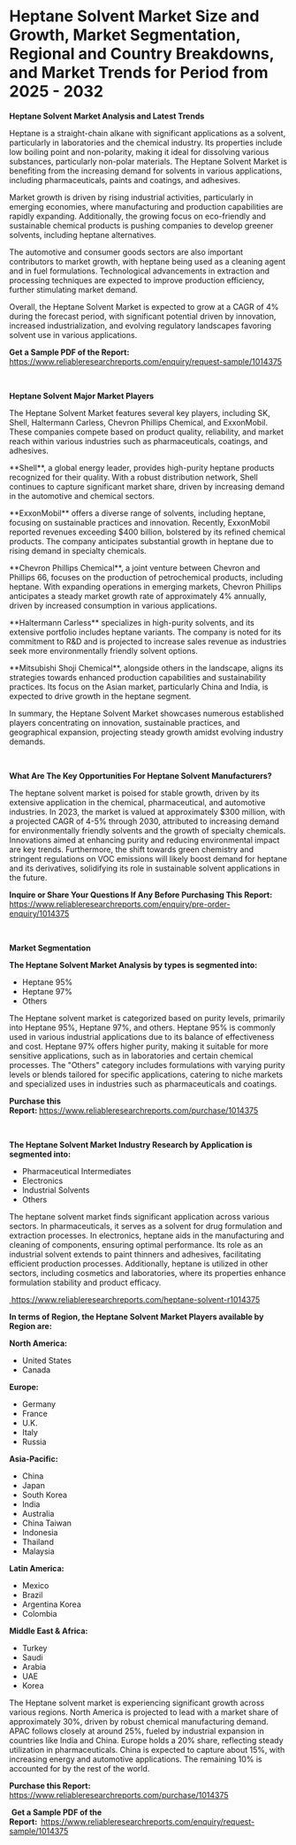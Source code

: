 <p><h1>Heptane Solvent Market Size and Growth, Market Segmentation, Regional and Country Breakdowns, and Market Trends for Period from 2025 -  2032</h1></p><p><strong>Heptane Solvent Market Analysis and Latest Trends</strong></p>
<p><p>Heptane is a straight-chain alkane with significant applications as a solvent, particularly in laboratories and the chemical industry. Its properties include low boiling point and non-polarity, making it ideal for dissolving various substances, particularly non-polar materials. The Heptane Solvent Market is benefiting from the increasing demand for solvents in various applications, including pharmaceuticals, paints and coatings, and adhesives.</p><p>Market growth is driven by rising industrial activities, particularly in emerging economies, where manufacturing and production capabilities are rapidly expanding. Additionally, the growing focus on eco-friendly and sustainable chemical products is pushing companies to develop greener solvents, including heptane alternatives. </p><p>The automotive and consumer goods sectors are also important contributors to market growth, with heptane being used as a cleaning agent and in fuel formulations. Technological advancements in extraction and processing techniques are expected to improve production efficiency, further stimulating market demand. </p><p>Overall, the Heptane Solvent Market is expected to grow at a CAGR of 4% during the forecast period, with significant potential driven by innovation, increased industrialization, and evolving regulatory landscapes favoring solvent use in various applications.</p></p>
<p><strong>Get a Sample PDF of the Report:&nbsp;</strong> <a href="https://www.reliableresearchreports.com/enquiry/request-sample/1014375?utm_campaign=102&utm_medium=2&utm_source=Github&utm_content=ia&utm_term=17042025&utm_id=heptane-solvent">https://www.reliableresearchreports.com/enquiry/request-sample/1014375</a></p>
<p>&nbsp;</p>
<p><strong>Heptane Solvent Major Market Players</strong></p>
<p><p>The Heptane Solvent Market features several key players, including SK, Shell, Haltermann Carless, Chevron Phillips Chemical, and ExxonMobil. These companies compete based on product quality, reliability, and market reach within various industries such as pharmaceuticals, coatings, and adhesives.</p><p>**Shell**, a global energy leader, provides high-purity heptane products recognized for their quality. With a robust distribution network, Shell continues to capture significant market share, driven by increasing demand in the automotive and chemical sectors.</p><p>**ExxonMobil** offers a diverse range of solvents, including heptane, focusing on sustainable practices and innovation. Recently, ExxonMobil reported revenues exceeding $400 billion, bolstered by its refined chemical products. The company anticipates substantial growth in heptane due to rising demand in specialty chemicals.</p><p>**Chevron Phillips Chemical**, a joint venture between Chevron and Phillips 66, focuses on the production of petrochemical products, including heptane. With expanding operations in emerging markets, Chevron Phillips anticipates a steady market growth rate of approximately 4% annually, driven by increased consumption in various applications.</p><p>**Haltermann Carless** specializes in high-purity solvents, and its extensive portfolio includes heptane variants. The company is noted for its commitment to R&D and is projected to increase sales revenue as industries seek more environmentally friendly solvent options.</p><p>**Mitsubishi Shoji Chemical**, alongside others in the landscape, aligns its strategies towards enhanced production capabilities and sustainability practices. Its focus on the Asian market, particularly China and India, is expected to drive growth in the heptane segment.</p><p>In summary, the Heptane Solvent Market showcases numerous established players concentrating on innovation, sustainable practices, and geographical expansion, projecting steady growth amidst evolving industry demands.</p></p>
<p>&nbsp;</p>
<p><strong>What Are The Key Opportunities For Heptane Solvent Manufacturers?</strong></p>
<p><p>The heptane solvent market is poised for stable growth, driven by its extensive application in the chemical, pharmaceutical, and automotive industries. In 2023, the market is valued at approximately $300 million, with a projected CAGR of 4-5% through 2030, attributed to increasing demand for environmentally friendly solvents and the growth of specialty chemicals. Innovations aimed at enhancing purity and reducing environmental impact are key trends. Furthermore, the shift towards green chemistry and stringent regulations on VOC emissions will likely boost demand for heptane and its derivatives, solidifying its role in sustainable solvent applications in the future.</p></p>
<p><strong>Inquire or Share Your Questions If Any Before Purchasing This Report:</strong> <a href="https://www.reliableresearchreports.com/enquiry/pre-order-enquiry/1014375?utm_campaign=102&utm_medium=2&utm_source=Github&utm_content=ia&utm_term=17042025&utm_id=heptane-solvent">https://www.reliableresearchreports.com/enquiry/pre-order-enquiry/1014375</a></p>
<p>&nbsp;</p>
<p><strong>Market Segmentation</strong></p>
<p><strong>The Heptane Solvent Market Analysis by types is segmented into:</strong></p>
<p><ul><li>Heptane 95%</li><li>Heptane 97%</li><li>Others</li></ul></p>
<p><p>The Heptane solvent market is categorized based on purity levels, primarily into Heptane 95%, Heptane 97%, and others. Heptane 95% is commonly used in various industrial applications due to its balance of effectiveness and cost. Heptane 97% offers higher purity, making it suitable for more sensitive applications, such as in laboratories and certain chemical processes. The "Others" category includes formulations with varying purity levels or blends tailored for specific applications, catering to niche markets and specialized uses in industries such as pharmaceuticals and coatings.</p></p>
<p><strong>Purchase this Report:&nbsp;</strong><a href="https://www.reliableresearchreports.com/purchase/1014375?utm_campaign=102&utm_medium=2&utm_source=Github&utm_content=ia&utm_term=17042025&utm_id=heptane-solvent">https://www.reliableresearchreports.com/purchase/1014375</a></p>
<p>&nbsp;</p>
<p><strong>The Heptane Solvent Market Industry Research by Application is segmented into:</strong></p>
<p><ul><li>Pharmaceutical Intermediates</li><li>Electronics</li><li>Industrial Solvents</li><li>Others</li></ul></p>
<p><p>The heptane solvent market finds significant application across various sectors. In pharmaceuticals, it serves as a solvent for drug formulation and extraction processes. In electronics, heptane aids in the manufacturing and cleaning of components, ensuring optimal performance. Its role as an industrial solvent extends to paint thinners and adhesives, facilitating efficient production processes. Additionally, heptane is utilized in other sectors, including cosmetics and laboratories, where its properties enhance formulation stability and product efficacy.</p></p>
<p><a href="https://www.reliableresearchreports.com/heptane-solvent-r1014375?utm_campaign=102&utm_medium=2&utm_source=Github&utm_content=ia&utm_term=17042025&utm_id=heptane-solvent">&nbsp;https://www.reliableresearchreports.com/heptane-solvent-r1014375</a></p>
<p><strong>In terms of Region, the Heptane Solvent Market Players available by Region are:</strong></p>
<p>
    <p> <strong> North America: </strong>
        <ul>
            <li>United States</li>
            <li>Canada</li>
        </ul>
        </p> 
    <p> <strong> Europe: </strong>
        <ul>
            <li>Germany</li>
            <li>France</li>
            <li>U.K.</li>
            <li>Italy</li>
            <li>Russia</li>
        </ul>
        </p> 
    <p> <strong> Asia-Pacific: </strong>
        <ul>
            <li>China</li>
            <li>Japan</li>
            <li>South Korea</li>
            <li>India</li>
            <li>Australia</li>
            <li>China Taiwan</li>
            <li>Indonesia</li>
            <li>Thailand</li>
            <li>Malaysia</li>
        </ul>
        </p> 
    <p> <strong> Latin America: </strong>
        <ul>
            <li>Mexico</li>
            <li>Brazil</li>
            <li>Argentina Korea</li>
            <li>Colombia</li>
        </ul>
        </p> 
    <p> <strong> Middle East & Africa: </strong>
        <ul>
            <li>Turkey</li>
            <li>Saudi</li>
            <li>Arabia</li>
            <li>UAE</li>
            <li>Korea</li>
        </ul>
    </p>
    </p>
<p><p>The Heptane solvent market is experiencing significant growth across various regions. North America is projected to lead with a market share of approximately 30%, driven by robust chemical manufacturing demand. APAC follows closely at around 25%, fueled by industrial expansion in countries like India and China. Europe holds a 20% share, reflecting steady utilization in pharmaceuticals. China is expected to capture about 15%, with increasing energy and automotive applications. The remaining 10% is accounted for by the rest of the world.</p></p>
<p><strong>Purchase this Report: </strong><a href="https://www.reliableresearchreports.com/purchase/1014375?utm_campaign=102&utm_medium=2&utm_source=Github&utm_content=ia&utm_term=17042025&utm_id=heptane-solvent">https://www.reliableresearchreports.com/purchase/1014375</a></p>
<p>&nbsp;<strong>Get a Sample PDF of the Report:&nbsp;&nbsp;</strong><a href="https://www.reliableresearchreports.com/enquiry/request-sample/1014375?utm_campaign=102&utm_medium=2&utm_source=Github&utm_content=ia&utm_term=17042025&utm_id=heptane-solvent">https://www.reliableresearchreports.com/enquiry/request-sample/1014375</a></p>
<p><strong></strong></p>
<p><p></p><p></p><p></p></p>
